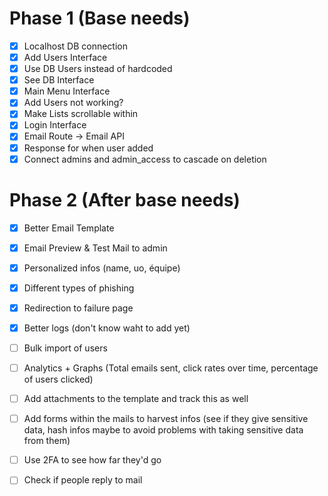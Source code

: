 # Phase 1 (Base needs)

- [x] Localhost DB connection
- [x] Add Users Interface
- [x] Use DB Users instead of hardcoded
- [x] See DB Interface
- [x] Main Menu Interface
- [x] Add Users not working?
- [x] Make Lists scrollable within
- [x] Login Interface
- [x] Email Route -> Email API
- [x] Response for when user added
- [x] Connect admins and admin_access to cascade on deletion

# Phase 2 (After base needs)

- [x] Better Email Template
- [x] Email Preview & Test Mail to admin
- [x] Personalized infos (name, uo, équipe)
- [x] Different types of phishing
- [x] Redirection to failure page
- [x] Better logs (don't know waht to add yet)

- [ ] Bulk import of users
- [ ] Analytics + Graphs (Total emails sent, click rates over time, percentage of users clicked)
- [ ] Add attachments to the template and track this as well
- [ ] Add forms within the mails to harvest infos (see if they give sensitive data, hash infos maybe to avoid problems with taking sensitive data from them)
- [ ] Use 2FA to see how far they'd go
- [ ] Check if people reply to mail
